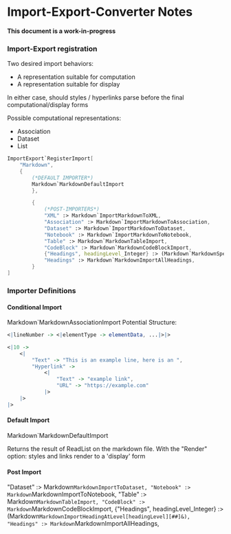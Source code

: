 # **Import-Export-Converter Notes**

**This document is a work-in-progress**

### Import-Export registration

Two desired import behaviors:
- A representation suitable for computation
- A representation suitable for display

In either case, should styles / hyperlinks parse before the final computational/display forms

Possible computational representations:
- Association
- Dataset
- List


```Mathematica
ImportExport`RegisterImport[
	"Markdown",
	{
		(*DEFAULT IMPORTER*)
		Markdown`MarkdownDefaultImport
		},

		{
			(*POST-IMPORTERS*)
			"XML" :> Markdown`ImportMarkdownToXML,
			"Association" :> Markdown`ImportMarkdownToAssociation,
			"Dataset" :> Markdown`ImportMarkdownToDataset,
			"Notebook" :> Markdown`ImportMarkdownToNotebook,
			"Table" :> Markdown`MarkdownTableImport,
			"CodeBlock" :> Markdown`MarkdownCodeBlockImport,
			{"Headings", headingLevel_Integer} :> (Markdown`MarkdownSpecificLevelHeadingImport[headingLevel][##]&),
			"Headings" :> Markdown`MarkdownImportAllHeadings,
		}
]
```


### Importer Definitions

#### Conditional Import
Markdown`MarkdownAssociationImport
Potential Structure:

```Mathematica
<|lineNumber -> <|elementType -> elementData, ...|>|>
```

```Mathematica
<|10 ->
	<|
		"Text" -> "This is an example line, here is an ",
		"Hyperlink" ->
			<|
				"Text" -> "example link",
				"URL" -> "https://example.com"
			|>
	|>
|>
```


#### Default Import
Markdown`MarkdownDefaultImport

Returns the result of ReadList on the markdown file. With the "Render" option: styles and links render to a 'display' form

#### Post Import
"Dataset" :> Markdown`MarkdownImportToDataset,
"Notebook" :> Markdown`MarkdownImportToNotebook,
"Table" :> Markdown`MarkdownTableImport,
"CodeBlock" :> Markdown`MarkdownCodeBlockImport,
{"Headings", headingLevel_Integer} :> (Markdown`MarkdownImportHeadingAtLevel[headingLevel][##]&),
"Headings" :> Markdown`MarkdownImportAllHeadings,
